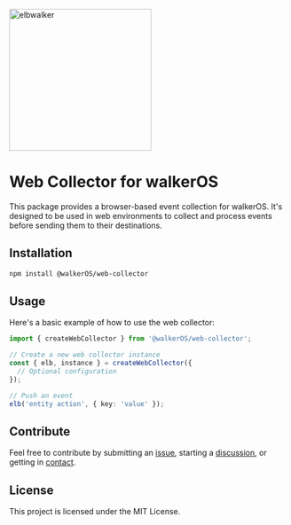 <p align="left">
  <a href="https://elbwalker.com">
    <img title="elbwalker" src='https://www.elbwalker.com/img/elbwalker_logo.png' width="256px"/>
  </a>
</p>

# Web Collector for walkerOS

This package provides a browser-based event collection for walkerOS. It's
designed to be used in web environments to collect and process events before
sending them to their destinations.

## Installation

```sh
npm install @walkerOS/web-collector
```

## Usage

Here's a basic example of how to use the web collector:

```typescript
import { createWebCollector } from '@walkerOS/web-collector';

// Create a new web collector instance
const { elb, instance } = createWebCollector({
  // Optional configuration
});

// Push an event
elb('entity action', { key: 'value' });
```

## Contribute

Feel free to contribute by submitting an
[issue](https://github.com/elbwalker/walkerOS/issues), starting a
[discussion](https://github.com/elbwalker/walkerOS/discussions), or getting in
[contact](https://calendly.com/elb-alexander/30min).

## License

This project is licensed under the MIT License.
